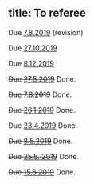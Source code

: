 title: To referee
---

Due [7.8.2019](carlen2019) (revision)

Due [27.10.2019](shahbazi2019)

Due [8.12.2019](podsedkowska2019)


<del>Due [27.5.2019](gzyl2019)</del> Done.


<del>Due [7.8.2019](carlen2019)</del> Done.

<del>Due [26.1.2019](gour2019)</del> Done.

<del>Due [23.4.2019](molnar2019)</del> Done.

<del>Due [8.5.2019](labuschagne2019)</del> Done.


<del>Due [25.5. 2019](haapasalo2019)</del> Done.

<del>Due [15.6.2019](aray2019)</del>  Done.
